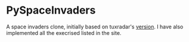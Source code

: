 # PySpaceInvaders
A space invaders clone, initially based on tuxradar's [version](http://www.tuxradar.com/content/code-project-build-space-invaders-clone). I have also implemented all the execrised listed in the site.
